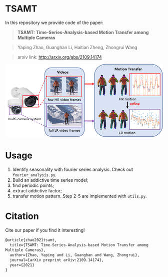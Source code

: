 # TSAMT
In this repository we provide code of the paper:
> **TSAMT: Time-Series-Analysis-based Motion Transfer among Multiple Cameras**

> Yaping Zhao, Guanghan Li, Haitian Zheng, Zhongrui Wang

> arxiv link: http://arxiv.org/abs/2109.14174

<p align="center">
<img src="img/teaser.png">
</p>

# Usage
1. Identify seasonality with fourier series analysis. Check out `fourier_analysis.py`.
2. Build an addictive time series model;
3. find  periodic  points;
4. extract  addictive  factor;
5. transfer  motion  pattern. 
Step 2-5 are implemented with `utils.py`.

# Citation
Cite our paper if you find it interesting!
```
@article{zhao2021tsamt,
  title={TSAMT: Time-Series-Analysis-based Motion Transfer among Multiple Cameras},
  author={Zhao, Yaping and Li, Guanghan and Wang, Zhongrui},
  journal={arXiv preprint arXiv:2109.14174},
  year={2021}
}
```
